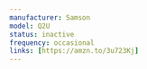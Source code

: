 ```yaml
---
manufacturer: Samson
model: Q2U
status: inactive
frequency: occasional
links: [https://amzn.to/3u723Kj]
---
```

